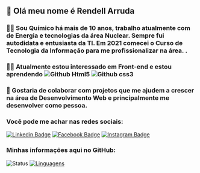 ## 👋 Olá meu nome é Rendell Arruda
  
### 👨‍🔬 Sou Químico há mais de 10 anos, trabalho atualmente com de Energia e tecnologias da área Nuclear. Sempre fui autodidata e entusiasta da TI. Em 2021 comecei o Curso de Tecnologia da Informação para me profissionalizar na área. .

### 👨‍💻 Atualmente estou interessado em Front-end e estou aprendendo ![Github Html5](https://img.shields.io/badge/HTML5-E34F26?style=for-the-badge&logo=html5&logoColor=white) ![Github css3](https://img.shields.io/badge/CSS3-1572B6?style=for-the-badge&logo=css3&logoColor=white)

### 💞️ Gostaria de colaborar com projetos que me ajudem a crescer na área de Desenvolvimento Web e principalmente me desenvolver como pessoa.

### Você pode me achar nas redes sociais:

[![Linkedin Badge](https://img.shields.io/badge/LinkedIn-0077B5?style=for-the-badge&logo=linkedin&logoColor=white&link=link_do_seu_perfil)](https://www.linkedin.com/in/rendell-arruda-5804b4177/)
[![Facebook Badge](https://img.shields.io/badge/Facebook-1877F2?style=for-the-badge&logo=facebook&logoColor=white&link=link_do_seu_perfil)](https://www.facebook.com/rendell.arruda)
[![Instagram Badge](https://img.shields.io/badge/Instagram-E4405F?style=for-the-badge&logo=instagram&logoColor=white&link=link_do_seu_perfil)](https://www.instagram.com/rendell.arruda/)

### Minhas informações aqui no GitHub:

![Status](https://github-readme-stats.vercel.app/api?username=SeuNomeDeUsuario) [![Linguagens](https://github-readme-stats.vercel.app/api/top-langs/?username=SeuNomeDeUsuario&layout=compact)](https://github.com/rendell-arruda)
<!---
rendell-arruda/rendell-arruda is a ✨ special ✨ repository because its `README.md` (this file) appears on your GitHub profile.
You can click the Preview link to take a look at your changes.
--->
